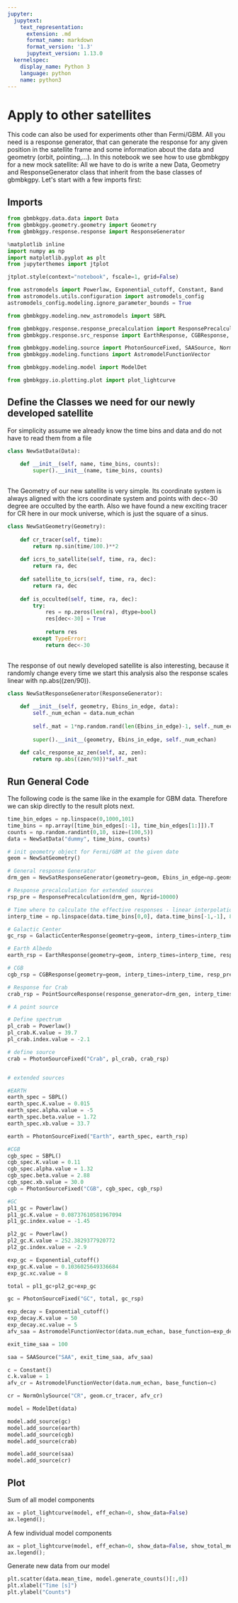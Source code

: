 ```yaml
---
jupyter:
  jupytext:
    text_representation:
      extension: .md
      format_name: markdown
      format_version: '1.3'
      jupytext_version: 1.13.0
  kernelspec:
    display_name: Python 3
    language: python
    name: python3
---
```


# Apply to other satellites


This code can also be used for experiments other than Fermi/GBM. All you need is a response generator, that can generate the response for any given position in the satellite frame and some information about the data and geometry (orbit, pointing,...). In this notebook we see how to use gbmbkgpy for a new mock satellite: All we have to do is write a new Data, Geometry and ResponseGenerator class that inherit from the base classes of gbmbkgpy. Let's start with a few imports first:


## Imports

```python
from gbmbkgpy.data.data import Data
from gbmbkgpy.geometry.geometry import Geometry
from gbmbkgpy.response.response import ResponseGenerator

%matplotlib inline
import numpy as np
import matplotlib.pyplot as plt
from jupyterthemes import jtplot

jtplot.style(context="notebook", fscale=1, grid=False)

from astromodels import Powerlaw, Exponential_cutoff, Constant, Band
from astromodels.utils.configuration import astromodels_config
astromodels_config.modeling.ignore_parameter_bounds = True

from gbmbkgpy.modeling.new_astromodels import SBPL

from gbmbkgpy.response.response_precalculation import ResponsePrecalculation
from gbmbkgpy.response.src_response import EarthResponse, CGBResponse, GalacticCenterResponse, PointSourceResponse

from gbmbkgpy.modeling.source import PhotonSourceFixed, SAASource, NormOnlySource
from gbmbkgpy.modeling.functions import AstromodelFunctionVector

from gbmbkgpy.modeling.model import ModelDet

from gbmbkgpy.io.plotting.plot import plot_lightcurve
```

## Define the Classes we need for our newly developed satellite

<!-- #region tags=[] -->
For simplicity assume we already know the time bins and data and do not have to read them from a file
<!-- #endregion -->

```python
class NewSatData(Data):
    
    def __init__(self, name, time_bins, counts):
        super().__init__(name, time_bins, counts)
        
```

The Geometry of our new satellite is very simple. Its coordinate system is always aligned with the icrs coordinate system and points with dec<-30 degree are occulted by the earth. Also we have found a new exciting tracer for CR here in our mock universe, which is just the square of a sinus.

```python
class NewSatGeometry(Geometry):
    
    def cr_tracer(self, time):
        return np.sin(time/100.)**2
    
    def icrs_to_satellite(self, time, ra, dec):
        return ra, dec
    
    def satellite_to_icrs(self, time, ra, dec):
        return ra, dec
    
    def is_occulted(self, time, ra, dec):
        try:
            res = np.zeros(len(ra), dtype=bool)
            res[dec<-30] = True
        
            return res
        except TypeError:
            return dec<-30
    
```

The response of out newly developed satellite is also interesting, because it randomly change every time we start this analysis also the response scales linear with np.abs((zen/90)).

```python
class NewSatResponseGenerator(ResponseGenerator):
    
    def __init__(self, geometry, Ebins_in_edge, data):
        self._num_echan = data.num_echan
        
        self._mat = 1*np.random.rand(len(Ebins_in_edge)-1, self._num_echan)
        
        super().__init__(geometry, Ebins_in_edge, self._num_echan)
        
    def calc_response_az_zen(self, az, zen):
        return np.abs((zen/90))*self._mat
```

## Run General Code

The following code is the same like in the example for GBM data. Therefore we can skip directly to the result plots next.

```python
time_bin_edges = np.linspace(0,1000,101)
time_bins = np.array([time_bin_edges[:-1], time_bin_edges[1:]]).T
counts = np.random.randint(0,10, size=(100,5))
data = NewSatData("dummy", time_bins, counts)
```

```python
# init geometry object for Fermi/GBM at the given date
geom = NewSatGeometry()
```

```python
# General response Generator
drm_gen = NewSatResponseGenerator(geometry=geom, Ebins_in_edge=np.geomspace(10,2000, 101), data=data)
```

```python
# Response precalculation for extended sources
rsp_pre = ResponsePrecalculation(drm_gen, Ngrid=10000)
```

```python
# Time where to calculate the effective responses - linear interpolation in between
interp_time = np.linspace(data.time_bins[0,0], data.time_bins[-1,-1], 80)

# Galactic Center
gc_rsp = GalacticCenterResponse(geometry=geom, interp_times=interp_time, resp_prec=rsp_pre)

# Earth Albedo
earth_rsp = EarthResponse(geometry=geom, interp_times=interp_time, resp_prec=rsp_pre)

# CGB
cgb_rsp = CGBResponse(geometry=geom, interp_times=interp_time, resp_prec=rsp_pre)
```

```python
# Response for Crab
crab_rsp = PointSourceResponse(response_generator=drm_gen, interp_times=interp_time, ra=83.633, dec=22.015)
```

```python
# A point source

# Define spectrum
pl_crab = Powerlaw()
pl_crab.K.value = 39.7
pl_crab.index.value = -2.1

# define source
crab = PhotonSourceFixed("Crab", pl_crab, crab_rsp)


# extended sources

#EARTH
earth_spec = SBPL()
earth_spec.K.value = 0.015
earth_spec.alpha.value = -5
earth_spec.beta.value = 1.72
earth_spec.xb.value = 33.7

earth = PhotonSourceFixed("Earth", earth_spec, earth_rsp)

#CGB
cgb_spec = SBPL()
cgb_spec.K.value = 0.11
cgb_spec.alpha.value = 1.32
cgb_spec.beta.value = 2.88
cgb_spec.xb.value = 30.0
cgb = PhotonSourceFixed("CGB", cgb_spec, cgb_rsp)

#GC
pl1_gc = Powerlaw()
pl1_gc.K.value = 0.08737610581967094
pl1_gc.index.value = -1.45

pl2_gc = Powerlaw()
pl2_gc.K.value = 252.3829377920772
pl2_gc.index.value = -2.9

exp_gc = Exponential_cutoff()
exp_gc.K.value = 0.1036025649336684
exp_gc.xc.value = 8

total = pl1_gc+pl2_gc+exp_gc

gc = PhotonSourceFixed("GC", total, gc_rsp)
```

```python
exp_decay = Exponential_cutoff()
exp_decay.K.value = 50
exp_decay.xc.value = 5
afv_saa = AstromodelFunctionVector(data.num_echan, base_function=exp_decay)

exit_time_saa = 100

saa = SAASource("SAA", exit_time_saa, afv_saa)
```

```python
c = Constant()
c.k.value = 1
afv_cr = AstromodelFunctionVector(data.num_echan, base_function=c)

cr = NormOnlySource("CR", geom.cr_tracer, afv_cr)
```

```python
model = ModelDet(data)

model.add_source(gc)
model.add_source(earth)
model.add_source(cgb)
model.add_source(crab)

model.add_source(saa)
model.add_source(cr)
```

## Plot


Sum of all model components

```python
ax = plot_lightcurve(model, eff_echan=0, show_data=False)
ax.legend();
```

A few individual model components

```python
ax = plot_lightcurve(model, eff_echan=0, show_data=False, show_total_model=False, model_component_list=["CGB", "SAA", "CR"], model_component_colors=["navy", "purple", "red"])
ax.legend();
```

Generate new data from our model

```python
plt.scatter(data.mean_time, model.generate_counts()[:,0])
plt.xlabel("Time [s]")
plt.ylabel("Counts")
```
